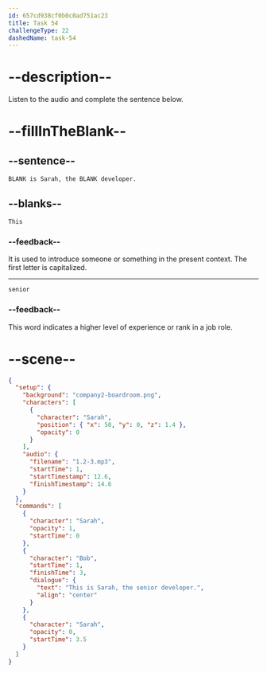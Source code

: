 ```yaml
---
id: 657cd938cf0b0c0ad751ac23
title: Task 54
challengeType: 22
dashedName: task-54
---
```


<!--
AUDIO REFERENCE:
Bob: This is Sarah, the senior developer.
-->

# --description--

Listen to the audio and complete the sentence below.

# --fillInTheBlank--

## --sentence--

`BLANK is Sarah, the BLANK developer.`

## --blanks--

`This`

### --feedback--

It is used to introduce someone or something in the present context. The first letter is capitalized.

---

`senior`

### --feedback--

This word indicates a higher level of experience or rank in a job role.

# --scene--

```json
{
  "setup": {
    "background": "company2-boardroom.png",
    "characters": [
      {
        "character": "Sarah",
        "position": { "x": 50, "y": 0, "z": 1.4 },
        "opacity": 0
      }
    ],
    "audio": {
      "filename": "1.2-3.mp3",
      "startTime": 1,
      "startTimestamp": 12.6,
      "finishTimestamp": 14.6
    }
  },
  "commands": [
    {
      "character": "Sarah",
      "opacity": 1,
      "startTime": 0
    },
    {
      "character": "Bob",
      "startTime": 1,
      "finishTime": 3,
      "dialogue": {
        "text": "This is Sarah, the senior developer.",
        "align": "center"
      }
    },
    {
      "character": "Sarah",
      "opacity": 0,
      "startTime": 3.5
    }
  ]
}
```
